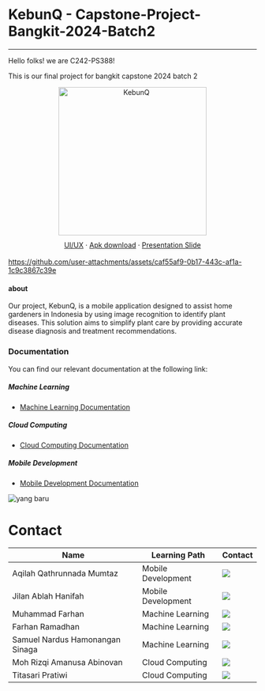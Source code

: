 # KebunQ - Capstone-Project-Bangkit-2024-Batch2
---------------
<p> Hello folks! we are C242-PS388! <p>
<p> This is our final project for bangkit capstone 2024 batch 2 <p>

<p align="center">
  <img src="https://github.com/user-attachments/assets/eecdc5bb-b8ec-486e-914a-2ee84bcc19ed" width="300" height="300" alt="KebunQ">
</p>
<p align="center" style="margin-bottom: 20px; line-height: 0.8;">
    <a href="https://www.figma.com/design/1ZpazAx1mjroswierpSyev/KebunQ?m=auto&t=fah1hk64vrBVNaPN-1">UI/UX</a> &middot;
    <a href="https://docs.google.com/uc?export=download&id=1T9xJosld8eudHgB9oW5CVkCq-DrldYop">Apk download</a> &middot;
    <a href="">Presentation Slide</a> 
</p>

https://github.com/user-attachments/assets/caf55af9-0b17-443c-af1a-1c9c3867c39e

#### about

Our project, KebunQ, is a mobile application designed to assist home gardeners in Indonesia by using image recognition to identify plant diseases. This solution aims to simplify plant care by providing accurate disease diagnosis and treatment recommendations.	

### Documentation
You can find our relevant documentation at the following link:

##### Machine Learning 
- [Machine Learning Documentation](https://github.com/KebunQ-Bangkit-Capstone/kebunq-ml)

##### Cloud Computing 
- [Cloud Computing Documentation](https://github.com/KebunQ-Bangkit-Capstone/backend-api)

##### Mobile Development 
- [Mobile Development Documentation](https://github.com/KebunQ-Bangkit-Capstone/kebunQ-app)


![yang baru](https://github.com/user-attachments/assets/81c6e4fd-d8b6-4f9c-9412-f5804cd025f6)


# Contact

| Name | Learning Path | Contact |
| ------------------------------- | ---------------------------------------------------------------------------------------------------------------------------------------------------------------------------------------- | ------- |
| Aqilah Qathrunnada Mumtaz       |Mobile Development| <a href="https://linkedin.com/in/aqilah-qathrunnada-mumtaz-005073251"><img src="https://img.shields.io/badge/LinkedIn-0077B5?style=for-the-badge&logo=linkedin&logoColor=white" /></a>                 |
| Jilan Ablah Hanifah             | Mobile Development|<a href="https://linkedin.com/in/jilan-ablah"><img src="https://img.shields.io/badge/LinkedIn-0077B5?style=for-the-badge&logo=linkedin&logoColor=white" /></a>             |
| Muhammad Farhan                 | Machine Learning |<a href="https://www.linkedin.com/in/muhammad-farhan-"><img src="https://img.shields.io/badge/LinkedIn-0077B5?style=for-the-badge&logo=linkedin&logoColor=white" /></a>   |
| Farhan Ramadhan                 |Machine Learning | <a href="https://linkedin.com/in/farhan-ramadhan-ml-ai/"><img src="https://img.shields.io/badge/LinkedIn-0077B5?style=for-the-badge&logo=linkedin&logoColor=white" /></a>                  |
| Samuel Nardus Hamonangan Sinaga |Machine Learning | <a href="https://www.linkedin.com/in/itsam77/"><img src="https://img.shields.io/badge/LinkedIn-0077B5?style=for-the-badge&logo=linkedin&logoColor=white" /></a> |
| Moh Rizqi Amanusa Abinovan      | Cloud Computing|<a href="https://linkedin.com/in/mraa"><img src="https://img.shields.io/badge/LinkedIn-0077B5?style=for-the-badge&logo=linkedin&logoColor=white" /></a>                  |
| Titasari Pratiwi                | Cloud Computing |<a href="https://www.linkedin.com/in/titasari-pratiwi-2b66a7252/"><img src="https://img.shields.io/badge/LinkedIn-0077B5?style=for-the-badge&logo=linkedin&logoColor=white" /></a>                  |
